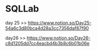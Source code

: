 # SQLLab


day 25 >>  https://www.notion.so/Day25-54a6c3d80bca4d28a3cc7356daf87f90



day26 >> https://www.notion.so/Day26-c8d1205dd7cc4eacbd4b3b8c6b01b06e
